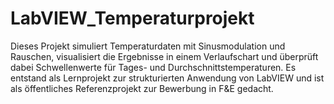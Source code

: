 # LabVIEW_Temperaturprojekt
Dieses Projekt simuliert Temperaturdaten mit Sinusmodulation und Rauschen, visualisiert die Ergebnisse in einem Verlaufschart und überprüft dabei Schwellenwerte für Tages- und Durchschnittstemperaturen. Es entstand als Lernprojekt zur strukturierten Anwendung von LabVIEW und ist als öffentliches Referenzprojekt zur Bewerbung in F&amp;E gedacht.
